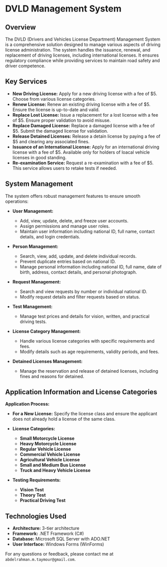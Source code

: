 # DVLD Management System

Overview
--------

The DVLD (Drivers and Vehicles License Department) Management System is a comprehensive solution designed to manage various aspects of driving license administration. The system handles the issuance, renewal, and replacement of driving licenses, including international licenses. It ensures regulatory compliance while providing services to maintain road safety and driver competence.

## Key Services

-   **New Driving License:** Apply for a new driving license with a fee of $5. Choose from various license categories.
-   **Renew License:** Renew an existing driving license with a fee of $5. Ensure the license is up-to-date and valid.
-   **Replace Lost License:** Issue a replacement for a lost license with a fee of $5. Ensure proper validation to avoid misuse.
-   **Replace Damaged License:** Replace a damaged license with a fee of $5. Submit the damaged license for validation.
-   **Release Detained Licenses:** Release a detain license by paying a fee of $5 and clearing any associated fines.
-   **Issuance of an International License:** Apply for an international driving license with a fee of $5. Available only for holders of loacal vehicle licenses in good standing.
-   **Re-examination Service:** Request a re-examination with a fee of $5. This service allows users to retake tests if needed.

## System Management

The system offers robust management features to ensure smooth operations:

-   **User Management:**

    -   Add, view, update, delete, and freeze user accounts.
    -   Assign permissions and manage user roles.
    -   Maintain user information including national ID, full name, contact details, and login credentials.
-   **Person Management:**

    -   Search, view, add, update, and delete individual records.
    -   Prevent duplicate entries based on national ID.
    -   Manage personal information including national ID, full name, date of birth, address, contact details, and personal photograph.
-   **Request Management:**

    -   Search and view requests by number or individual national ID.
    -   Modify request details and filter requests based on status.
-   **Test Management:**

    -   Manage test prices and details for vision, written, and practical driving tests.
-   **License Category Management:**

    -   Handle various license categories with specific requirements and fees.
    -   Modify details such as age requirements, validity periods, and fees.
-   **Detained Licenses Management:**

    -   Manage the reservation and release of detained licenses, including fines and reasons for detained.

## Application Information and License Categories

**Application Process:**

-   **For a New License:** Specify the license class and ensure the applicant does not already hold a license of the same class.
-   **License Categories:**
    -   **Small Motorcycle License**
    -   **Heavy Motorcycle License**
    -   **Regular Vehicle License**
    -   **Commercial Vehicle License**
    -   **Agricultural Vehicle License**
    -   **Small and Medium Bus License**
    -   **Truck and Heavy Vehicle License**

-   **Testing Requirements:**
    -   **Vision Test**
    -   **Theory Test**
    -   **Practical Driving Test**

## Technologies Used
- **Architecture:** 3-tier architecture
- **Framework:** .NET Framework (C#)
- **Database:** Microsoft SQL Server with ADO.NET
- **User Interface:** Windows Forms (WinForms)

For any questions or feedback, please contact me at `abdelrahman.m.taymour@gmail.com`.
